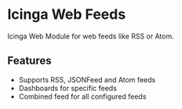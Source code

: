 # Icinga Web Feeds

Icinga Web Module for web feeds like RSS or Atom.

## Features

* Supports RSS, JSONFeed and Atom feeds
* Dashboards for specific feeds
* Combined feed for all configured feeds
